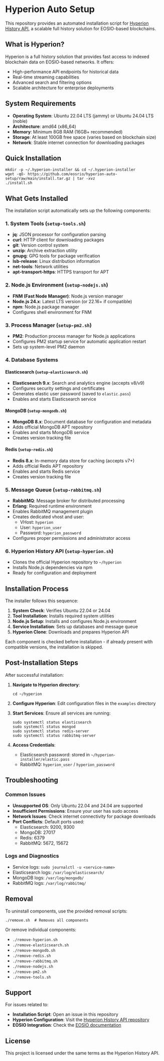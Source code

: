 # Hyperion Auto Setup

This repository provides an automated installation script for [Hyperion History API](https://github.com/eosrio/hyperion-history-api), a scalable full history solution for EOSIO-based blockchains.

## What is Hyperion?

Hyperion is a full history solution that provides fast access to indexed blockchain data on EOSIO-based networks. It offers:
- High-performance API endpoints for historical data
- Real-time streaming capabilities
- Advanced search and filtering options
- Scalable architecture for enterprise deployments

## System Requirements

- **Operating System**: Ubuntu 22.04 LTS (jammy) or Ubuntu 24.04 LTS (noble)
- **Architecture**: amd64 (x86_64)
- **Memory**: Minimum 8GB RAM (16GB+ recommended)
- **Storage**: At least 100GB free space (varies based on blockchain size)
- **Network**: Stable internet connection for downloading packages

## Quick Installation

```shell
mkdir -p ~/.hyperion-installer && cd ~/.hyperion-installer
wget -qO- https://github.com/eosrio/hyperion-auto-setup/raw/main/install.tar.gz | tar -xvz
./install.sh
```

## What Gets Installed

The installation script automatically sets up the following components:

### 1. System Tools (`setup-tools.sh`)
- **jq**: JSON processor for configuration parsing
- **curl**: HTTP client for downloading packages
- **git**: Version control system
- **unzip**: Archive extraction utility
- **gnupg**: GPG tools for package verification
- **lsb-release**: Linux distribution information
- **net-tools**: Network utilities
- **apt-transport-https**: HTTPS transport for APT

### 2. Node.js Environment (`setup-nodejs.sh`)
- **FNM (Fast Node Manager)**: Node.js version manager
- **Node.js 24.x**: Latest LTS version (or 22.16+ if compatible)
- **npm**: Node.js package manager
- Configures shell environment for FNM

### 3. Process Manager (`setup-pm2.sh`)
- **PM2**: Production process manager for Node.js applications
- Configures PM2 startup service for automatic application restart
- Sets up system-level PM2 daemon

### 4. Database Systems

#### Elasticsearch (`setup-elasticsearch.sh`)
- **Elasticsearch 9.x**: Search and analytics engine (accepts v8/v9)
- Configures security settings and certificates
- Generates elastic user password (saved to `elastic.pass`)
- Enables and starts Elasticsearch service

#### MongoDB (`setup-mongodb.sh`)
- **MongoDB 8.x**: Document database for configuration and metadata
- Adds official MongoDB APT repository
- Enables and starts MongoDB service
- Creates version tracking file

#### Redis (`setup-redis.sh`)
- **Redis 8.x**: In-memory data store for caching (accepts v7+)
- Adds official Redis APT repository
- Enables and starts Redis service
- Creates version tracking file

### 5. Message Queue (`setup-rabbitmq.sh`)
- **RabbitMQ**: Message broker for distributed processing
- **Erlang**: Required runtime environment
- Enables RabbitMQ management plugin
- Creates dedicated vhost and user:
  - VHost: `hyperion`
  - User: `hyperion_user`
  - Password: `hyperion_password`
- Configures proper permissions and administrator access

### 6. Hyperion History API (`setup-hyperion.sh`)
- Clones the official Hyperion repository to `~/hyperion`
- Installs Node.js dependencies via npm
- Ready for configuration and deployment

## Installation Process

The installer follows this sequence:

1. **System Check**: Verifies Ubuntu 22.04 or 24.04
2. **Tool Installation**: Installs required system utilities
3. **Node.js Setup**: Installs and configures Node.js environment
4. **Service Installation**: Sets up databases and message queue
5. **Hyperion Clone**: Downloads and prepares Hyperion API

Each component is checked before installation - if already present with compatible versions, the installation is skipped.

## Post-Installation Steps

After successful installation:

1. **Navigate to Hyperion directory**:
   ```shell
   cd ~/hyperion
   ```

2. **Configure Hyperion**: Edit configuration files in the `examples` directory

3. **Start Services**: Ensure all services are running:
   ```shell
   sudo systemctl status elasticsearch
   sudo systemctl status mongod
   sudo systemctl status redis-server
   sudo systemctl status rabbitmq-server
   ```

4. **Access Credentials**:
   - Elasticsearch password: stored in `~/hyperion-installer/elastic.pass`
   - RabbitMQ: `hyperion_user` / `hyperion_password`

## Troubleshooting

### Common Issues

- **Unsupported OS**: Only Ubuntu 22.04 and 24.04 are supported
- **Insufficient Permissions**: Ensure your user has sudo access
- **Network Issues**: Check internet connectivity for package downloads
- **Port Conflicts**: Default ports used:
  - Elasticsearch: 9200, 9300
  - MongoDB: 27017
  - Redis: 6379
  - RabbitMQ: 5672, 15672

### Logs and Diagnostics

- Service logs: `sudo journalctl -u <service-name>`
- Elasticsearch logs: `/var/log/elasticsearch/`
- MongoDB logs: `/var/log/mongodb/`
- RabbitMQ logs: `/var/log/rabbitmq/`

## Removal

To uninstall components, use the provided removal scripts:

```shell
./remove.sh  # Removes all components
```

Or remove individual components:
- `./remove-hyperion.sh`
- `./remove-elasticsearch.sh`
- `./remove-mongodb.sh`
- `./remove-redis.sh`
- `./remove-rabbitmq.sh`
- `./remove-nodejs.sh`
- `./remove-pm2.sh`
- `./remove-tools.sh`

## Support

For issues related to:
- **Installation Script**: Open an issue in this repository
- **Hyperion Configuration**: Visit the [Hyperion History API repository](https://github.com/eosrio/hyperion-history-api)
- **EOSIO Integration**: Check the [EOSIO documentation](https://developers.eos.io/)

## License

This project is licensed under the same terms as the Hyperion History API.
